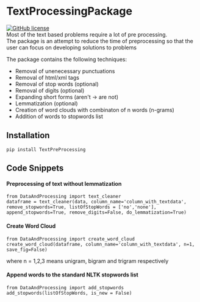 # TextProcessingPackage

[![GitHub license](https://img.shields.io/github/license/Naereen/StrapDown.js.svg)](https://github.com/preethampaul/TextProcessingPAckage/blob/master/LICENSE) </br>
Most of the text based problems require a lot of pre processing. </br>
The package is an attempt to reduce the time of preprocessing so that the user can focus on developing solutions to problems

The package contains the following techniques:
* Removal of unenecessary punctuations
* Removal of html/xml tags
* Removal of stop words (optional)
* Removal of digits (optional)
* Expanding short forms (aren't -> are not)
* Lemmatization (optional)
* Creation of word clouds with combinaton of n words (n-grams)
* Addition of words to stopwords list

## Installation
```
pip install TextPreProcessing
```

## Code Snippets
#### Preprocessing of text without lemmatization

```
from DataAndProcessing import text_cleaner
dataframe = text_cleaner(data, column_name='column_with_textdata', remove_stopwords=True, listOfStopWords = ['no','none'], append_stopwords=True, remove_digits=False, do_lemmatization=True)
```

#### Create Word Cloud

```
from DataAndProcessing import create_word_cloud
create_word_cloud(dataframe, column_name='column_with_textdata', n=1, save_fig=False)
```
where n = 1,2,3 means unigram, bigram and trigram respectively

#### Append words to the standard NLTK stopwords list
```
from DataAndProcessing import add_stopwords
add_stopwords(listOfStopWords, is_new = False)
```
